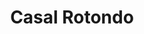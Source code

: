 ---
title: Casal Rotondo

mediaPath: /videos/cr_18_gs-1080p.mp4
mediaPosition:  [296932.3752148676,4632852.946841958,139.59366356283024]
mediaRotation:  [0.2949741505626587,-0.6578125175629119,-0.6323514659366846,0.28355698856686234]
mediaScale: 1
cameraFOV: 29

cameraPosition:  [296929.68922122166,4632855.3395944,139.4516287469394]
cameraTarget:  [296938.66379749106,4632847.344810305,139.92620257553472]

animationEntry: 
---